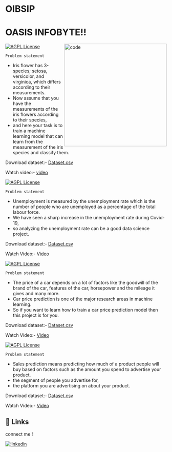 # OIBSIP
# OASIS INFOBYTE!!



<img align ="right" alt ="code" width ="320" src = "https://repository-images.githubusercontent.com/534965139/0f8a1508-fbd5-49af-89d7-27e3809353c0">

[![AGPL License](https://img.shields.io/badge/IRIS_FLOWER_CLASSIFICATION-TASK_01-Green.svg)](http://www.gnu.org/licenses/agpl-3.0)

`Problem statement`

- Iris flower has 3-species; setosa, versicolor, and virginica, which differs according to their measurements.
- Now assume that you have the measurements of the iris flowers according to their species,
- and here your task is to train a machine learning model that can learn from the measurement of the iris species and classify them.

Download dataset:-
[Dataset.csv](https://github.com/vidnesharma20/OIBSIP/blob/main/iris.data.csv)

Watch video:-
[video](https://www.linkedin.com/posts/vidnesh-sharma-875755207_task1-oasisinfobyte-datascience-activity-7034937153092476928-GRct?utm_source=share&utm_medium=member_desktop)



[![AGPL License](https://img.shields.io/badge/UNEMPLOYMENT_ANALYSIS_WITH_PYTHON-TASK_02-red.svg)](http://www.gnu.org/licenses/agpl-3.0)

`Problem statement`

- Unemployment is measured by the unemployment rate which is the number of people who are unemployed as a percentage of the total labour force. 
- We have seen a sharp increase in the unemployment rate during Covid-19, 
- so analyzing the unemployment rate can be a good data science project.

Download dataset:-
[Dataset.csv](https://github.com/vidnesharma20/OIBSIP/blob/main/Unemployment%20in%20India.csv)

Watch Video:-
[Video]()


[![AGPL License](https://img.shields.io/badge/CAR_PRICE_PREDICTION_WITH_ML-TASK_03-green.svg)](http://www.gnu.org/licenses/agpl-3.0)


`Problem statement`
- The price of a car depends on a lot of factors like the goodwill of the brand of the car, features of the car, horsepower and the mileage it gives and many more. 
- Car price prediction is one of the major research areas in machine learning. 
- So if you want to learn how to train a car price prediction model then this project is for you.

Download dataset:-
[Dataset.csv](https://raw.githubusercontent.com/amankharwal/Website-data/master/CarPrice.csv)

Watch Video:-
[Video](https://www.linkedin.com/posts/vidnesh-sharma-875755207_task3-oasisinfobyte-datascience-activity-7036622656128847872-vIAi?utm_source=share&utm_medium=member_desktop)



[![AGPL License](https://img.shields.io/badge/SALES_PREDICTION_USING_ML-TASK_05-red.svg)](http://www.gnu.org/licenses/agpl-3.0)


`Problem statement`

- Sales prediction means predicting how much of a product people will buy based on factors such as the amount you spend to advertise your product.
- the segment of people you advertise for, 
- the platform you are advertising on about your product.


Download dataset:-
[Dataset.csv](https://github.com/vidnesharma20/OIBSIP/blob/main/Advertising.csv)

Watch Video:-
[Video](https://www.linkedin.com/posts/vidnesh-sharma-875755207_task5-oasisinfobyte-datascience-activity-7035657172784955392-vZkX?utm_source=share&utm_medium=member_desktop)






## 🔗 Links
connect me !


[![linkedin](https://img.shields.io/badge/linkedin-0A66C2?style=for-the-badge&logo=linkedin&logoColor=white)](https://www.linkedin.com/in/vidnesh-sharma-875755207/)
























